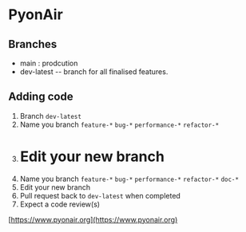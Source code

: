 # PyonAir

## Branches

- main : prodcution
- dev-latest -- branch for all finalised features.

## Adding code

1. Branch `dev-latest`
2. Name you branch `feature-*` `bug-*` `performance-*` `refactor-*`
3. # Edit your new branch
4. Name you branch `feature-*` `bug-*` `performance-*` `refactor-*` `doc-*`
5. Edit your new branch
6. Pull request back to `dev-latest` when completed
7. Expect a code review(s)

[https://www.pyonair.org](https://www.pyonair.org)
